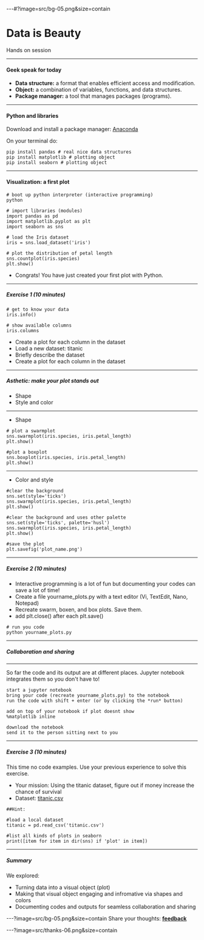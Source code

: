 ---#?image=src/bg-05.png&size=contain
# Data is Beauty

Hands on session

---
####  Geek speak for today
- **Data structure:**  a format that enables efficient access and modification.
- **Object:** a combination of variables, functions, and data structures.
- **Package manager:** a tool that manages packages (programs).

---

#### Python and libraries
Download and install a package manager: [Anaconda](https://www.anaconda.com/download/)



On your terminal do:
```
pip install pandas # real nice data structures
pip install matplotlib # plotting object
pip install seaborn # plotting object
```

---

#### Visualization: a first plot

```
# boot up python interpreter (interactive programming)
python

# import libraries (modules)
import pandas as pd 
import matplotlib.pyplot as plt 
import seaborn as sns 

# load the Iris dataset
iris = sns.load_dataset('iris')

# plot the distribution of petal length
sns.countplot(iris.species)
plt.show()

```

- Congrats! You have just created your first plot with Python.

---
##### Exercise 1 (10 minutes)

```
# get to know your data
iris.info()

# show available columns
iris.columns

```
- Create a plot for each column in the dataset
- Load a new dataset: titanic 
- Briefly describe the dataset
- Create a plot for each column in the dataset

---
##### Asthetic: make your plot stands out

* Shape
* Style and color

---

* Shape

```
# plot a swarmplot
sns.swarmplot(iris.species, iris.petal_length)
plt.show()

#plot a boxplot
sns.boxplot(iris.species, iris.petal_length)
plt.show()
```

---
* Color and style

```
#clear the background
sns.set(style='ticks') 
sns.swarmplot(iris.species, iris.petal_length)
plt.show()

#clear the background and uses other palette
sns.set(style='ticks', palette='husl') 
sns.swarmplot(iris.species, iris.petal_length)
plt.show()

#save the plot
plt.savefig('plot_name.png')

```

---
##### Exercise 2 (10 minutes)
- Interactive programming is a lot of fun but documenting your codes can save a lot of time!
- Create a file yourname_plots.py with a text editor (Vi, TextEdit, Nano, Notepad)
- Recreate swarm, boxen, and box plots. Save them.
- add plt.close() after each plt.save()
```
# run you code
python yourname_plots.py
```
---
##### Collaboration and sharing

---
So far the code and its output are at different places. Jupyter notebook integrates them so you don't have to!

```
start a jupyter notebook
bring your code (recreate yourname_plots.py) to the notebook
run the code with shift + enter (or by clicking the *run* button)

add on top of your notebook if plot doesnt show
%matplotlib inline

download the notebook
send it to the person sitting next to you
```

---
##### Exercise 3 (10 minutes)
This time no code examples. Use your previous experience to solve this exercise.
- Your mission: Using the titanic dataset, figure out if money increase the chance of survival
- Dataset: [titanic.csv](https://github.com/fibonaccirabbits/visual_python/tree/master/src)

```
##Hint:

#load a local dataset
titanic = pd.read_csv('titanic.csv')

#list all kinds of plots in seaborn
print([item for item in dir(sns) if 'plot' in item])
```

---
##### Summary
We explored: 
* Turning data into a visual object (plot)
* Making that visual object engaging and infromative via shapes and colors
* Documenting codes and outputs for seamless collaboration and sharing

---?image=src/bg-05.png&size=contain
Share your thoughts: [**feedback**](https://docs.google.com/forms/d/e/1FAIpQLSf3Q05NBO8jELU_6uLeobsRcvbNUBpwPRU3OPivHoukbDZmlQ/viewform)

---?image=src/thanks-06.png&size=contain



